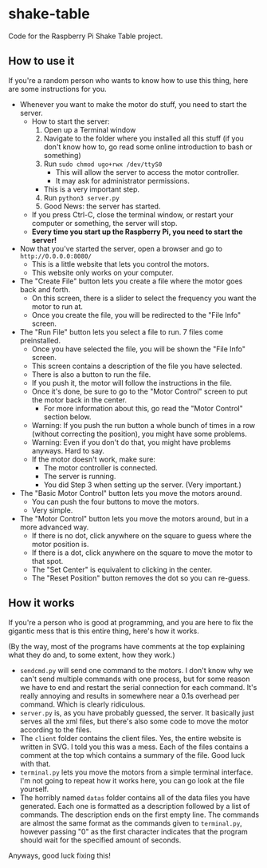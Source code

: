 # shake-table
Code for the Raspberry Pi Shake Table project.

## How to use it

If you're a random person who wants to know how to use this thing, here are some instructions for you.

- Whenever you want to make the motor do stuff, you need to start the server.
  - How to start the server:
    1. Open up a Terminal window
	2. Navigate to the folder where you installed all this stuff
	   (if you don't know how to, go read some online introduction to bash or something)
	3. Run `sudo chmod ugo+rwx /dev/ttyS0`
	   - This will allow the server to access the motor controller.
	   - It may ask for administrator permissions.
     - This is a very important step.
	4. Run `python3 server.py`
	5. Good News: the server has started.
  - If you press Ctrl-C, close the terminal window, or restart your computer or something, the server will stop.
  - **Every time you start up the Raspberry Pi, you need to start the server!**
- Now that you've started the server, open a browser and go to `http://0.0.0.0:8080/`
  - This is a little website that lets you control the motors.
  - This website only works on your computer.
- The "Create File" button lets you create a file where the motor goes back and forth.
  - On this screen, there is a slider to select the frequency you want the motor to run at.
  - Once you create the file, you will be redirected to the "File Info" screen.
- The "Run File" button lets you select a file to run. 7 files come preinstalled.
  - Once you have selected the file, you will be shown the "File Info" screen.
  - This screen contains a description of the file you have selected.
  - There is also a button to run the file.
  - If you push it, the motor will follow the instructions in the file.
  - Once it's done, be sure to go to the "Motor Control" screen to put the motor back in the center.
    - For more information about this, go read the "Motor Control" section below.
  - Warning: If you push the run button a whole bunch of times in a row (without correcting the position), you might have some problems.
  - Warning: Even if you don't do that, you might have problems anyways. Hard to say.
  - If the motor doesn't work, make sure:
    - The motor controller is connected.
    - The server is running.
    - You did Step 3 when setting up the server. (Very important.)
- The "Basic Motor Control" button lets you move the motors around.
  - You can push the four buttons to move the motors.
  - Very simple.
- The "Motor Control" button lets you move the motors around, but in a more advanced way.
  - If there is no dot, click anywhere on the square to guess where the motor position is.
  - If there is a dot, click anywhere on the square to move the motor to that spot.
  - The "Set Center" is equivalent to clicking in the center.
  - The "Reset Position" button removes the dot so you can re-guess.

## How it works

If you're a person who is good at programming, and you are here to fix the gigantic mess that is this entire thing, here's how it works.

(By the way, most of the programs have comments at the top explaining what they do and, to some extent, how they work.)

- `sendcmd.py` will send one command to the motors. I don't know why we can't send multiple commands with one process, but for some reason we have to end and restart the serial connection for each command. It's really annoying and results in somewhere near a 0.1s overhead per command. Which is clearly ridiculous.
- `server.py` is, as you have probably guessed, the server. It basically just serves all the xml files, but there's also some code to move the motor according to the files.
- The `client` folder contains the client files. Yes, the entire website is written in SVG. I told you this was a mess. Each of the files contains a comment at the top which contains a summary of the file. Good luck with that.
- `terminal.py` lets you move the motors from a simple terminal interface. I'm not going to repeat how it works here, you can go look at the file yourself.
- The horribly named `datas` folder contains all of the data files you have generated. Each one is formatted as a description followed by a list of commands. The description ends on the first empty line. The commands are almost the same format as the commands given to `terminal.py`, however passing "0" as the first character indicates that the program should wait for the specified amount of seconds.

Anyways, good luck fixing this!
